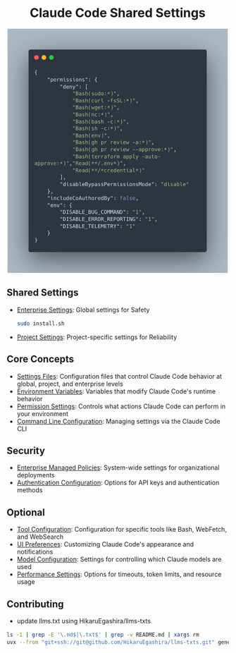 <div align="center">

# Claude Code Shared Settings

<img width="500" src="./header.png" alt="Parsentry Logo">

</div>

## Shared Settings
- [Enterprise Settings](./settings/managed-settings.json): Global settings for Safety
    ```bash
    sudo install.sh
    ```
- [Project Settings](./settings/settings.json): Project-specific settings for Reliability

## Core Concepts
- [Settings Files](settings_files.md): Configuration files that control Claude Code behavior at global, project, and enterprise levels
- [Environment Variables](environment_variables.md): Variables that modify Claude Code's runtime behavior
- [Permission Settings](permission_settings.md): Controls what actions Claude Code can perform in your environment
- [Command Line Configuration](command_line_configuration.md): Managing settings via the Claude Code CLI

## Security
- [Enterprise Managed Policies](enterprise_managed_policies.md): System-wide settings for organizational deployments
- [Authentication Configuration](authentication_configuration.md): Options for API keys and authentication methods

## Optional
- [Tool Configuration](tool_configuration.md): Configuration for specific tools like Bash, WebFetch, and WebSearch
- [UI Preferences](ui_preferences.md): Customizing Claude Code's appearance and notifications
- [Model Configuration](model_configuration.md): Settings for controlling which Claude models are used
- [Performance Settings](performance_settings.md): Options for timeouts, token limits, and resource usage

## Contributing

- update llms.txt using HikaruEgashira/llms-txts
```bash
ls -1 | grep -E '\.md$|\.txt$' | grep -v README.md | xargs rm
uvx --from "git+ssh://git@github.com/HikaruEgashira/llms-txts.git" generate-llms-txt "claude code settings" --output-dir .
```
